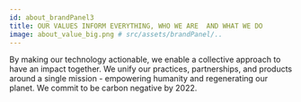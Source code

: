 ```yaml
---
id: about_brandPanel3
title: OUR VALUES INFORM EVERYTHING, WHO WE ARE  AND WHAT WE DO
image: about_value_big.png # src/assets/brandPanel/..
---
```

By making our technology actionable, we enable a collective approach to have an impact together. We unify our practices, partnerships, and products around a single mission - empowering humanity and regenerating our  planet. We commit to be carbon negative by  2022.